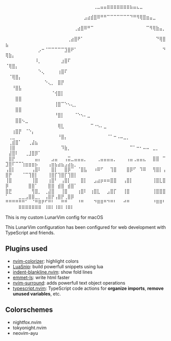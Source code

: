 ⠀⠀⠀⠀⠀⠀⠀⠀⠀⠀⠀⠀⠀⠀⠀⠀⠀⠀⠀⠀⠀⠀⠀⠀⠀⠀⠀⠀⠀⠀⠀⠀⠀⠀⠀⠀⠀⠀⠀⠀⠀⠀⠀⠀⠀⠀⠀⠀⠀⠀⠀⠀⠀⠀⠀⠀⠀⠀⠀⠀⠀⠀⠀⠀⠀⠀⠀⠀⠀⠀⠀⠀⠀⠀⠀
⠀⠀⠀⠀⠀⠀⠀⠀⠀⠀⠀⠀⠀⠀⠀⠀⠀⠀⠀⠀⠀⠀⠀⠀⠀⠀⠀⠀⠀⠀⠀⠀⠀⠀⠀⠀⠀⠀⠀⠀⠀⠀⠀⠀⠀⠀⠀⠀⠀⠀⠀⠀⠀⠀⠀⠀⠀⠀⠀⠀⠀⠀⠀⠀⠀⠀⠀⠀⠀⠀⠀⠀⠀⠀⠀
⠀⠀⠀⠀⠀⠀⠀⠀⠀⠀⠀⠀⠀⠀⠀⠀⠀⠀⠀⠀⠀⠀⠀⠀⠀⠀⠀⢀⣀⣤⣤⣶⣶⣶⣶⣶⣶⣶⣦⣤⣄⣀⠀⠀⠀⠀⠀⠀⠀⠀⠀⠀⠀⠀⠀⠀⠀⠀⠀⠀⠀⠀⠀⠀⠀⠀⠀⠀⠀⠀⠀⠀⠀⠀⠀
⠀⠀⠀⠀⠀⠀⠀⠀⠀⠀⠀⠀⠀⠀⠀⠀⠀⠀⠀⠀⠀⠀⠀⠀⣠⣴⣾⣿⠿⠛⠛⠉⠉⠉⠉⠉⠉⠉⠙⠛⠻⢿⣿⣶⣤⣀⠀⠀⠀⠀⠀⠀⠀⠀⠀⠀⠀⠀⠀⠀⠀⠀⠀⠀⠀⠀⠀⠀⠀⠀⠀⠀⠀⠀⠀
⠀⠀⠀⠀⠀⠀⠀⠀⠀⠀⠀⠀⠀⠀⠀⠀⠀⠀⠀⠀⠀⢀⣴⣿⠿⠛⠉⠀⠀⠀⠀⠀⠀⠀⠀⠀⠀⠀⠀⠀⠀⠀⠀⠉⠻⢿⣷⣤⡀⠀⠀⠀⠀⠀⠀⠀⠀⠀⠀⠀⠀⠀⠀⠀⠀⠀⠀⠀⠀⠀⠀⠀⠀⠀⠀
⠀⠀⠀⠀⠀⠀⠀⠀⠀⠀⠀⠀⠀⠀⠀⠀⠀⠀⠀⢀⣴⣿⠟⠁⠀⠀⠀⠀⠀⠀⠀⠀⠀⠀⠀⠀⠀⠀⠀⠀⠀⠀⠀⠀⠀⠀⠙⢿⣿⣦⠀⠀⠀⠀⠀⠀⠀⠀⠀⠀⠀⠀⠀⠀⠀⠀⠀⠀⠀⠀⠀⠀⠀⠀⠀
⠀⠀⠀⠀⠀⠀⠀⠀⠀⠀⡠⠒⠈⠉⠉⠉⠉⠉⣹⣿⠟⠁⠀⠀⠀⠀⠀⠀⠀⠀⠀⠀⠀⠀⠀⠀⠀⠀⠀⠀⠀⠀⠀⠀⠀⠀⠀⠀⠙⢿⣷⡄⠀⠀⠀⠀⠀⠀⠀⠀⠀⠀⠀⠀⠀⠀⠀⠀⠀⠀⠀⠀⠀⠀⠀
⠀⠀⠀⠀⠀⠀⠀⠀⠀⠸⡀⠀⠀⠀⠀⠀⠀⣰⣿⠏⠀⠀⠀⠀⠀⠀⠀⠀⠀⠀⠀⠀⠀⠀⠀⠀⠀⠀⠀⠀⠀⠀⠀⠀⠀⠀⠀⠀⠀⠈⢿⣿⡄⠀⠀⠀⠀⠀⠀⠀⠀⠀⠀⠀⠀⠀⠀⠀⠀⠀⠀⠀⠀⠀⠀
⠀⠀⠀⠀⠀⠀⠀⠀⠀⠀⠑⢄⠀⠀⠀⠀⢰⣿⠏⠀⠀⠀⠀⠀⠀⠀⠀⠀⠀⠀⠀⠀⠀⠀⠀⠀⠀⠀⠀⠀⠀⠀⠀⠀⠀⠀⠀⠀⠀⠀⠈⢿⣿⡄⠀⠀⠀⠀⠀⠀⠀⠀⠀⠀⠀⠀⠀⠀⠀⠀⠀⠀⠀⠀⠀
⠀⠀⠀⠀⠀⠀⠀⠀⠀⠀⠀⠀⠑⢄⡀⠀⣿⡟⠀⠀⠀⠀⠀⠀⠀⠀⠀⠀⠀⠀⠀⠀⠀⠀⠀⠀⠀⠀⠀⠀⠀⠀⠀⠀⠀⠀⠀⠀⠀⠀⠀⠘⣿⣧⠀⠀⠀⠀⠀⠀⠀⠀⠀⠀⠀⠀⠀⠀⠀⠀⠀⠀⠀⠀⠀
⠀⠀⠀⠀⠀⠀⠀⠀⠀⠀⠀⠀⠀⠀⠈⢺⣿⡇⠀⠀⠀⠀⠀⠀⠀⠀⠀⠀⠀⠀⠀⠀⠀⠀⠀⠀⠀⠀⠀⠀⠀⠀⠀⠀⠀⠀⠀⠀⠀⠀⠀⠀⣿⣿⠀⠀⠀⠀⠀⠀⠀⠀⠀⠀⠀⠀⠀⠀⠀⠀⠀⠀⠀⠀⠀
⠀⠀⠀⠀⠀⠀⠀⠀⠀⠀⠀⠀⠀⠀⠀⢸⣿⠉⠑⠢⢄⡀⠀⠀⠀⠀⠀⠀⠀⠀⠀⠀⠀⠀⠀⠀⠀⠀⠀⠀⠀⠀⠀⠀⠀⠀⠀⠀⠀⠀⠀⠀⣿⣿⠀⠀⠀⠀⠀⠀⠀⠀⠀⠀⠀⠀⠀⠀⠀⠀⠀⠀⠀⠀⠀
⠀⠀⠀⠀⠀⠀⠀⠀⠀⠀⠀⠀⠀⠀⠀⠘⣿⡇⠀⠀⠀⠈⠑⠢⠄⣀⠀⠀⠀⠀⠀⠀⠀⠀⠀⠀⠀⠀⠀⠀⠀⠀⠀⠀⠀⠀⠀⠀⠀⠀⠀⠀⣿⣿⠢⣀⠀⠀⠀⠀⠀⠀⠀⠀⠀⠀⠀⠀⠀⠀⠀⠀⠀⠀⠀
⠀⠀⠀⠀⠀⠀⠀⠀⠀⠀⠀⠀⠀⠀⠀⠀⢿⣇⠀⠀⠀⠀⠀⠀⠀⠀⠉⠐⠢⠄⣀⠀⠀⠀⠀⠀⠀⠀⠀⠀⠀⠀⠀⠀⠀⠀⠀⠀⠀⠀⠀⢰⣿⡟⠀⠈⠑⡄⠀⠀⠀⠀⠀⠀⠀⠀⠀⠀⠀⠀⠀⠀⠀⠀⠀
⠀⢀⣀⠀⠀⠀⠀⠀⠀⠀⠀⠀⠀⠀⠀⠀⠘⣿⡄⠀⠀⠀⠀⠀⠀⠀⠀⠀⠀⠀⠀⠈⠁⠒⠠⠤⣀⡀⠀⠀⠀⠀⠀⠀⠀⠀⠀⠀⠀⠀⢀⣾⣿⠁⠀⠀⢀⣼⣦⠀⠀⠀⠀⠀⠀⠀⠀⠀⠀⠀⠀⠀⠀⠀⠀
⠀⢸⣿⠀⠀⠀⠀⠀⠀⠀⠀⠀⠀⠀⠀⠀⠀⠹⣷⡀⠀⠀⠀⠀⠀⠀⠀⠀⠀⠀⠀⠀⠀⠀⠀⠀⠀⠀⠉⠁⠒⠂⠤⠤⠀⣀⡀⠀⠀⠀⣼⣿⠇⠀⠀⢀⣸⣿⡿⠁⠀⠀⠀⠀⠀⠀⠀⠀⠀⠀⠀⠀⠀⠀⠀
⠀⣿⡟⠀⠀⠀⠀⠀⠀⣤⡄⠀⠀⠀⣠⣤⠀⠀⢠⣭⣀⣤⣤⣤⡀⠀⠀⠀⢀⣤⣤⣤⣤⡀⠀⠀⠀⢠⣤⢀⣤⣤⣄⠀⠀⣿⣿⠀⠉⣹⣿⠏⠉⠉⢱⣶⣶⣶⡦⠀⠀⠀⢠⣶⣦⣴⣦⣠⣴⣦⡀⠀⠀⠀⠀
⢠⣿⡇⠀⠀⠀⠀⠀⢠⣿⠇⠀⠀⠀⣿⡇⠀⠀⣿⡿⠉⠀⠈⣿⣧⠀⠀⠰⠿⠋⠀⠀⢹⣿⠀⠀⠀⣿⡿⠋⠀⠹⠿⠀⠀⢻⣿⡇⢠⣿⡟⠀⠀⠀⠈⠉⢹⣿⡇⠀⠀⠀⢸⣿⡏⢹⣿⡏⢹⣿⡇⠀⠀⠀⠀
⢸⣿⠀⠀⠀⠀⠀⠀⢸⣿⠀⠀⠀⢰⣿⠃⠀⢠⣿⡇⠀⠀⠀⣿⡇⠀⠀⣠⣴⡶⠶⠶⣿⣿⠀⠀⢠⣿⡇⠀⠀⠀⠀⠀⠀⢸⣿⣇⣿⡿⠀⠀⠀⠀⠀⠀⣿⣿⠁⠀⠀⠀⣿⣿⠀⣾⣿⠀⣾⣿⠁⠀⠀⠀⠀
⣿⣟⠀⠀⠀⠀⠀⠀⢻⣿⡀⠀⢀⣼⣿⠀⠀⢸⣿⠀⠀⠀⢰⣿⠇⠀⢰⣿⣇⠀⠀⣠⣿⡏⠀⠀⢸⣿⠀⠀⠀⠀⠀⠀⠀⢸⣿⣿⣿⠁⠀⠀⠀⣀⣀⣠⣿⣿⣀⡀⠀⢠⣿⡟⢠⣿⡟⢀⣿⡿⠀⠀⠀⠀⠀
⠛⠛⠛⠛⠛⠛⠁⠀⠈⠛⠿⠟⠋⠛⠃⠀⠀⠛⠛⠀⠀⠀⠘⠛⠀⠀⠀⠙⠿⠿⠛⠙⠛⠃⠀⠀⠚⠛⠀⠀⠀⠀⠀⠀⠀⠘⠿⠿⠃⠀⠀⠀⠀⠿⠿⠿⠿⠿⠿⠿⠀⠸⠿⠇⠸⠿⠇⠸⠿⠇⠀⠀⠀⠀⠀

This is my custom LunarVim config for macOS

This LunarVim configuration has been configured for web development with
TypeScript and friends.

## Plugins used

- [nvim-colorizer](https://github.com/norcalli/nvim-colorizer.lua): highlight colors
- [LuaSnip](https://github.com/L3MON4D3/LuaSnip): build powerfull snippets using lua
- [indent-blankline.nvim](https://github.com/lukas-reineke/indent-blankline.nvim): show fold lines
- [emmet-ls](https://github.com/aca/emmet-ls): write html faster
- [nvim-surround](https://github.com/kylechui/nvim-surround): adds powerfull text object operations
- [typescript.nvim](https://github.com/jose-elias-alvarez/typescript.nvim): TypeScript code actions for **organize imports**, **remove unused variables**, etc.

## Colorschemes

- nightfox.nvim
- tokyonight.nvim
- neovim-ayu
